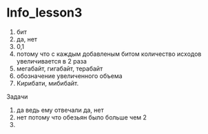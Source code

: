 # Info_lesson3 
1. бит
2. да, нет
3. 0,1
4. потому что с каждым добавленым битом количество исходов увеличивается в 2 раза
5. мегабайт, гигабайт, терабайт
6. обозначение увеличенного объема
7. Кирибати, мибибайт.

Задачи

1. да ведь ему отвечали да, нет
2. нет потому что обезьян было больше чем 2
3. 

